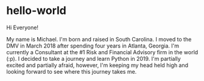 # hello-world

Hi Everyone!

My name is Michael. I'm born and raised in South Carolina. I moved to the DMV in March 2018 after spending four years in Atlanta, Georgia. I'm currently a Consultant at the #1 Risk and Financial Advisory firm in the world (:p). I decided to take a journey and learn Python in 2019. I'm partially excited and partially afraid, however, I'm keeping my head held high and looking forward to see where this journey takes me.

